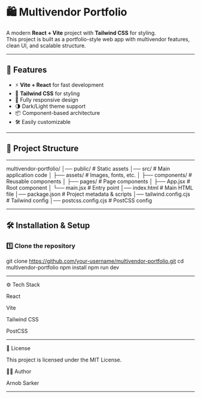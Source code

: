 # 🛍️ Multivendor Portfolio

A modern **React + Vite** project with **Tailwind CSS** for styling.  
This project is built as a portfolio-style web app with multivendor features, clean UI, and scalable structure.

---

## 🚀 Features
- ⚡ **Vite + React** for fast development
- 🎨 **Tailwind CSS** for styling
- 📱 Fully responsive design
- 🌗 Dark/Light theme support
- 📦 Component-based architecture
- 🛠️ Easily customizable

---

## 📂 Project Structure

---
multivendor-portfolio/
│── public/ # Static assets
│── src/ # Main application code
│ ├── assets/ # Images, fonts, etc.
│ ├── components/ # Reusable components
│ ├── pages/ # Page components
│ ├── App.jsx # Root component
│ └── main.jsx # Entry point
│── index.html # Main HTML file
│── package.json # Project metadata & scripts
│── tailwind.config.cjs # Tailwind config
│── postcss.config.cjs # PostCSS config

---

## 🛠️ Installation & Setup

### 1️⃣ Clone the repository

git clone https://github.com/your-username/multivendor-portfolio.git
cd multivendor-portfolio
npm install
npm run dev

---

⚙️ Tech Stack

React

Vite

Tailwind CSS

PostCSS

---

📜 License

This project is licensed under the MIT License.

👨‍💻 Author

Arnob Sarker

---

